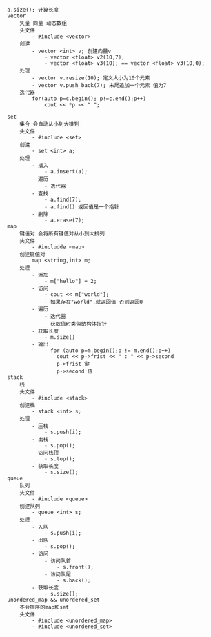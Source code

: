 	a.size(); 计算长度
	vector
		矢量 向量 动态数组
		头文件
			- #include <vector>
		创建
			- vector <int> v; 创建向量v 
				- vector <float> v2(10,7); 
				- vector <float> v3(10); == vector <float> v3(10,0);
		处理
			- vector v.resize(10); 定义大小为10个元素
			- vector v.push_back(7); 末尾追加一个元素 值为7
		迭代器
			for(auto p=c.begin(); p!=c.end();p++)
				cout << *p << " ";
		
	set
		集合 会自动从小到大排列
		头文件
			- #include <set>
		创建
			- set <int> a;
		处理
			- 插入
				- a.insert(a);
			- 遍历
				- 迭代器
			- 查找
				- a.find(7);
				- a.find() 返回值是一个指针
			- 删除
				- a.erase(7);
	map
		键值对 会将所有键值对从小到大排列
		头文件
			- #includde <map>
		创建键值对
			map <string,int> m;
		处理
			- 添加
				- m["hello"] = 2;
			- 访问
				- cout << m["world"];
				- 如果存在"world",就返回值 否则返回0
			- 遍历
				- 迭代器
				- 获取值时类似结构体指针
			- 获取长度
				- m.size()
			- 输出
				- for (auto p=m.begin();p != m.end();p++)
					cout << p->frist << " : " << p->second
					p->frist 键
					p->second 值
	stack
		栈
		头文件
			- #include <stack>
		创建栈
			- stack <int> s;
		处理
			- 压栈
				- s.push(i);
			- 出栈
				- s.pop();
			- 访问栈顶
				- s.top();
			- 获取长度
				- s.size();
	queue
		队列
		头文件
			- #include <queue>
		创建队列
			- queue <int> s;
		处理
			- 入队
				- s.push(i);
			- 出队
				- s.pop();
			- 访问
				- 访问队首
					- s.front();
				- 访问队尾
					- s.back();
			- 获取长度
				- s.size();
	unordered_map && unordered_set
		不会排序的map和set
		头文件
			- #include <unordered_map>
			- #include <unordered_set>